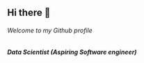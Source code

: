 ## Hi there 👋
###### Welcome to my Github profile

<h5>Data Scientist (Aspiring Software engineer)</h5>
